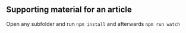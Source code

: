 ## Supporting material for an article

Open any subfolder and run `npm install` and afterwards `npm run watch`